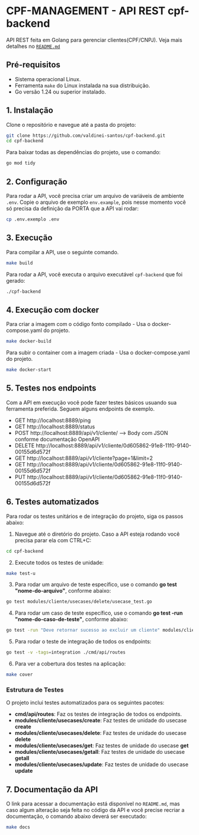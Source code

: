 # CPF-MANAGEMENT - API REST cpf-backend

API REST feita em Golang para gerenciar clientes(CPF/CNPJ). Veja mais detalhes no [`README.md`](./README.md)

## Pré-requisitos

- Sistema operacional Linux.
- Ferramenta `make` do Linux instalada na sua distribuição.
- Go versão 1.24 ou superior instalado.

## 1. Instalação

Clone o repositório e navegue até a pasta do projeto:
```bash
git clone https://github.com/valdinei-santos/cpf-backend.git
cd cpf-backend
```

Para baixar todas as dependências do projeto, use o comando:
```bash
go mod tidy
```

## 2. Configuração
Para rodar a API, você precisa criar um arquivo de variáveis de ambiente `.env`. Copie o arquivo de exemplo `env.example`, pois nesse momento você só precisa da definição da PORTA que a API vai rodar:
```bash
cp .env.exemplo .env
```

## 3. Execução

Para compilar a API, use o seguinte comando.
```bash
make build
```

Para rodar a API, você executa o arquivo executável `cpf-backend` que foi gerado:
```bash
./cpf-backend
```

## 4. Execução com docker

Para criar a imagem com o código fonto compilado - Usa o docker-compose.yaml do projeto.
```bash
make docker-build
```

Para subir o container com a imagem criada - Usa o docker-compose.yaml do projeto.
```bash
make docker-start
```

## 5. Testes nos endpoints
Com a API em execução você pode fazer testes básicos usuando sua ferramenta preferida.
Seguem alguns endpoints de exemplo.
- GET http://localhost:8889/ping
- GET http://localhost:8889/status
- POST http://localhost:8889/api/v1/cliente/ --> Body com JSON conforme documentação OpenAPI
- DELETE http://localhost:8889/api/v1/cliente/0d605862-91e8-11f0-9140-00155d6d572f
- GET http://localhost:8889/api/v1/cliente?page=1&limit=2
- GET http://localhost:8889/api/v1/cliente/0d605862-91e8-11f0-9140-00155d6d572f
- PUT http://localhost:8889/api/v1/cliente/0d605862-91e8-11f0-9140-00155d6d572f


## 6. Testes automatizados
Para rodar os testes unitários e de integração do projeto, siga os passos abaixo:

1. Navegue até o diretório do projeto. Caso a API esteja rodando você precisa parar ela com CTRL+C:
```bash
cd cpf-backend
```

2. Execute todos os testes de unidade:
```bash
make test-u
```

3. Para rodar um arquivo de teste específico, use o comando **go test "nome-do-arquivo"**, conforme abaixo:
```bash
go test modules/cliente/usecases/delete/usecase_test.go
```

4. Para rodar um caso de teste específico, use o comando **go test -run "nome-do-caso-de-teste"**, conforme abaixo:
```bash
go test -run "Deve retornar sucesso ao excluir um cliente" modules/cliente/usecases/delete/usecase_test.go
```

5. Para rodar o teste de integração de todos os endpoints:
```bash
go test -v -tags=integration ./cmd/api/routes
```

6. Para ver a cobertura dos testes na aplicação:
```bash
make cover
``` 

### Estrutura de Testes
O projeto inclui testes automatizados para os seguintes pacotes:

- **cmd/api/routes**: Faz os testes de integração de todos os endpoints.
- **modules/cliente/usecases/create**: Faz testes de unidade do usecase **create**
- **modules/cliente/usecases/delete**: Faz testes de unidade do usecase **delete**
- **modules/cliente/usecases/get**: Faz testes de unidade do usecase **get**
- **modules/cliente/usecases/getall**: Faz testes de unidade do usecase **getall**
- **modules/cliente/usecases/update**: Faz testes de unidade do usecase **update**


## 7. Documentação da API
O link para acessar a documentação está disponível no `README.md`, mas caso algum alteração seja feita no código da API e você precise recriar a documentação, o comando abaixo deverá ser executado:
```bash
make docs
```